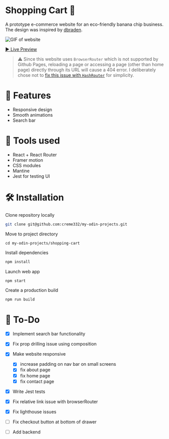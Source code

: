 # Shopping Cart 🛒
A prototype e-commerce website for an eco-friendly banana chip business. The design was inspired by [dbraden](https://www.figma.com/@dbraden).

![GIF of website](shop.gif)

[▶ Live Preview](https://creme332.github.io/my-odin-projects/shopping-cart/build/)

> ⚠ Since this website uses `BrowserRouter` which is not supported by Github Pages, reloading a page or accessing a page (other than home page) directly  through its URL will cause a 404 error. I deliberately chose not to [fix this issue with `HashRouter`](https://stackoverflow.com/questions/71984401/react-router-not-working-with-github-pages) for simplicity.

# 🚀 Features
- Responsive design
- Smooth animations
- Search bar

# 🔨 Tools used
- React + React Router
- Framer motion
- CSS modules
- Mantine
- Jest for testing UI

# 🛠 Installation
Clone repository locally
```bash
git clone git@github.com:creme332/my-odin-projects.git
```
Move to project directory
```
cd my-odin-projects/shopping-cart
```
Install dependencies
```bash
npm install
```
Launch web app  
```bash
npm start
```
Create a production build
```bash
npm run build
```

# 🔨 To-Do
- [x] Implement search bar functionality
- [x] Fix prop drilling issue using composition
- [x] Make website responsive 
  - [x] increase padding on nav bar on small screens
  - [x] fix about page
  - [x] fix home page
  - [x] fix contact page
- [x] Write Jest tests
- [x] Fix relative link issue with browserRouter
- [x] Fix lighthouse issues
- [ ] Fix checkout button at bottom of drawer
- [ ] Add backend

